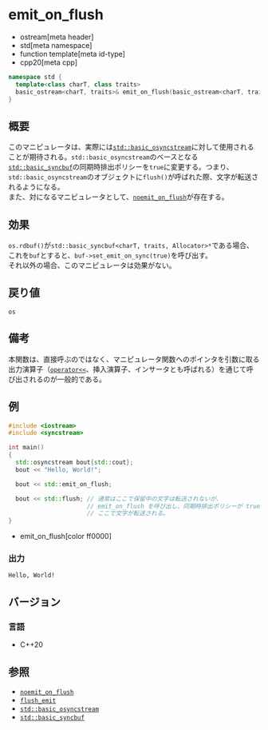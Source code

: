 # emit_on_flush
* ostream[meta header]
* std[meta namespace]
* function template[meta id-type]
* cpp20[meta cpp]

```cpp
namespace std {
  template<class charT, class traits>
  basic_ostream<charT, traits>& emit_on_flush(basic_ostream<charT, traits>& os);
}
```

## 概要
このマニピュレータは、実際には[`std::basic_osyncstream`](../syncstream/basic_osyncstream.md)に対して使用されることが期待される。`std::basic_osyncstream`のベースとなる[`std::basic_syncbuf`](../syncstream/basic_syncbuf.md)の同期時排出ポリシーを`true`に変更する。つまり、`std::basic_osyncstream`のオブジェクトに`flush()`が呼ばれた際、文字が転送されるようになる。  
また、対になるマニピュレータとして、[`noemit_on_flush`](noemit_on_flush.md)が存在する。


## 効果
`os.rdbuf()`が`std::basic_syncbuf<charT, traits, Allocator>*`である場合、これを`buf`とすると、`buf->set_emit_on_sync(true)`を呼び出す。  
それ以外の場合、このマニピュレータは効果がない。


## 戻り値
`os`

## 備考
本関数は、直接呼ぶのではなく、マニピュレータ関数へのポインタを引数に取る出力演算子（[`operator<<`](basic_ostream/op_ostream.md)、挿入演算子、インサータとも呼ばれる）を通じて呼び出されるのが一般的である。

## 例
```cpp example
#include <iostream>
#include <syncstream>

int main()
{
  std::osyncstream bout{std::cout};
  bout << "Hello, World!";

  bout << std::emit_on_flush;

  bout << std::flush; // 通常はここで保留中の文字は転送されないが、
                      // emit_on_flush を呼び出し、同期時排出ポリシーが true となっているため、
                      // ここで文字が転送される。
}
```
* emit_on_flush[color ff0000]

### 出力
```
Hello, World!
```

## バージョン
### 言語
- C++20

## 参照
- [`noemit_on_flush`](noemit_on_flush.md)
- [`flush_emit`](flush_emit.md)
- [`std::basic_osyncstream`](../syncstream/basic_osyncstream.md)
- [`std::basic_syncbuf`](../syncstream/basic_syncbuf.md)

